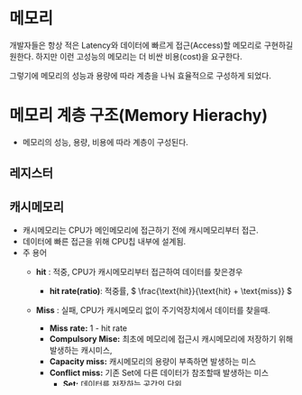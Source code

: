 # 메모리
개발자들은 항상 적은 Latency와 데이터에 빠르게 접근(Access)할 메모리로 구현하길 원한다. 하지만 이런 고성능의 메모리는 더 비싼 비용(cost)을 요구한다.

그렇기에 메모리의 성능과 용량에 따라 계층을 나눠 효율적으로 구성하게 되었다. 


# 메모리 계층 구조(Memory Hierachy)
 - 메모리의 성능, 용량, 비용에 따라 계층이 구성된다.

## 레지스터


## 캐시메모리

 - 캐시메모리는 CPU가 메인메모리에 접근하기 전에 캐시메모리부터 접근.
 - 데이터에 빠른 접근을 위해 CPU칩 내부에 설계됨.
 - 주 용어
   - **hit** : 적중, CPU가 캐시메모리부터 접근하여 데이터를 찾은경우
     - **hit rate(ratio)**: 적중률, $ \frac{\text{hit}}{\text{hit} + \text{miss}} $

   - **Miss** : 실패, CPU가 캐시메모리 없이 주기억장치에서 데이터를 찾을때.
     - **Miss rate:** 1 - hit rate
     - **Compulsory  Mise:** 최초에 메모리에 접근시 캐시메모리에 저장하기 위해 발생하는 캐시미스, 
     - **Capacity miss:** 캐시메모리의 용량이 부족하면 발생하는 미스
     - **Conflict miss:** 기존 Set에 다른 데이터가 참조할때 발생하는 미스
        + **Set:** 데이터를 저장하는 공간의 단위
        + **Way:** 세트에 저장할수 있는 데이터의 수
     - **Coherence miss:** 
        + **write miss:**
        + **write back miss:**
        + **read miss:**
    - **Flush:** 캐시 메모리에 저장된 데이터를 제거하는 행위.
      -  **Write back flush**: 
      -  **Write through flush:**
      -  **Eviction flush:**


### 지역성, Locality

- 지역성의 목표
  - Access Time 최소화
  - hit ratio 최대화

 #### 시간적 지역성 (temporal locality)
- CPU가 이전에 참조한 데이터를 가까운 미래에 다시 참조할 가능성이 높을 경우
- 분기, 루프, 지역 변수, 함수 호출 등이 시간적 지역성에 속한다.


```cpp
#include <iostream>
#include <array>

int main () {

std::array<char, 3> starr = {'kim', 'park', 'choi'};

for(int i = 0; i < starr.size(); i++) {
    std::cout << starr[i] << std::endl;
}

return 0;
}
```
시간적 지역성에 해당하는 코드는 `starr[0]`과 `int i`이다. 

 #### 공간적 지역성 (spatial locality)
- 특정 데이터와 인접한 데이터가 순서대로 사용될 가능성이 높을 경우
- 즉, 어떤 데이터가 "연속된 메모리 위치"에 저장되는 것을 말한다.
- 가장 대표적인 예시로 `배열`이 있다.

```cpp
#include <iostream>
#include <array>

int main () {

std::array<char, 3> starr = {'kim', 'park', 'choi'};

for(int i = 0; i < starr.size(); i++) {
    std::cout << starr[i] << std::endl;
}

return 0;
}
```
공간적 지역성에는 연속된 배열인 `starr[0]`,`starr[1]`,`starr[2]`가 해당한다.


 #### 순차적 지역성 (sequential locallity)
 - 분기가 발생하지 않는 한, 명령어들은 기억장치에 저장된 순서대로 인출되어 실행되는 경우
```cpp
```


## 캐시메모리 매핑 정책
- CPU에서 요청하는 Virtual Address를 MMU를 통해 Physics Address로 변환한다.
- 가상 주소와 물리 주소를 번ㅇ
- 주 용어
    - tag
    - block
    - line
    - word
  
Direct Mapped Cache

Fully Associative Cache

Set Fully Associaitve Cache


## 캐시메모리 쓰기 정책

- write through
- write back

### Locality
지역성은 CPU가 메모리에 저장된 데이터를 참조하는 방식에 대한 개념이다.

 #### 시간적 지역성 (temporal locality)
- CPU가 가장 최근에 접근한 데이터를 다시 접근할 가능성이 높음.
- 분기, 루프, 지역 변수가 시간적 지역성에 속한다.

```cpp 
#include <iostream>
#include <array>

int main() {
    std::array<int, 5> arr = {1,2,3,4,5};
    
    for(int i = 0; i < arr.size(); i++) {
        std::cout << arr[i] << std::endl;
    }

    return 0;
}
```
위의 코드에서 `arr`이라는 변수가 왜 시간적 지역성의 성격을 띄는지 저 반복문을 알아보자. 

```cpp
arr[0], arr[1] ... arr[5]
```
1. CPU는 최초로 `arr[0]`을 메모리에서 읽어온 뒤 캐쉬메모리에 저장한다.
2. 메모리에서 `arr[1]`을 읽어온다.
3. 캐시 메모리에 접근해서 arr[0]과 비교한다.
4. arr[1]

만약 CPU가 메모리에서 데이터를 읽어오는데 걸리는 시간이 `100ns`라고 가정하면

- arr[0]을 캐시메모리에 저장하지 않을 때
$ T = 5 * 100ns = 500ns $
- arr[0]을 캐시메모리에 저장할 때
$ T = 4 * 100ns = 400ns $

물론, 최초에는 캐시메모리에 저장하는 시간을 포함해 `500ns`가 걸림.

 #### 공간적 지역성 (spatial locality)

> ## bandwitdh와 through put의 차이
>
> `메모리 대역폭`: 
>   - 초(s)당 메모리에서 전송할 수 있는 데이터의 양
>   - 단위: MB/s, GB/s
>   - 대상: 메모리
> `ThroughPut`:
>   - 초(s)당 시스템을 통해 전송할 수 있는 데이터의 양
>   - 단위: MB/s, GB/s, TPS, PPS
>   - 시스템 전체  



## 3. 메모리(주 기억장치)

## 4. HDD or SSD(보조 기억장치)


# 메모리 종류
주기억장치

보조기억장치

